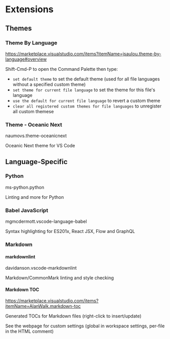 Extensions
==========

Themes
------
### Theme By Language ###
https://marketplace.visualstudio.com/items?itemName=jsaulou.theme-by-language#overview

Shift-Cmd-P to open the Command Palette then type:
- `set default theme` to set the default theme (used for all file languages 
  without a specified custom theme)
- `set theme for current file language` to set the theme for this file's 
  language
- `use the default for current file language` to revert a custom theme
- `clear all registered custom themes for file languages` to unregister all 
  custom themese

### Theme - Oceanic Next ###
naumovs.theme-oceanicnext

Oceanic Next theme for VS Code

Language-Specific
-----------------
### Python ###
ms-python.python

Linting and more for Python


### Babel JavaScript ###
mgmcdermott.vscode-language-babel

Syntax highlighting for ES201x, React JSX, Flow and GraphQL


### Markdown ###

#### markdownlint ####
davidanson.vscode-markdownlint

Markdown/CommonMark linting and style checking

#### Markdown TOC ####
https://marketplace.visualstudio.com/items?itemName=AlanWalk.markdown-toc

Generated TOCs for Markdown files (right-click to insert/update)

See the webpage for custom settings (global in workspace settings, per-file in the HTML comment)
